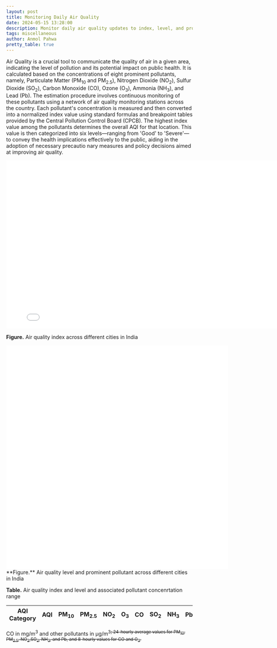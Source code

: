 ```yaml
---
layout: post
title: Monitoring Daily Air Quality
date: 2024-05-15 13:28:00
description: Monitor daily air quality updates to index, level, and prominent pollutant across different cities in India.
tags: miscellaneous
author: Anmol Pahwa
pretty_table: true
---
```


Air Quality is a crucial tool to communicate the quality of air in a given area, indicating the level of pollution and its potential impact on public health. It is calculated based on the concentrations of eight prominent pollutants, namely, Particulate Matter (PM<sub>10</sub> and PM<sub>2.5</sub>), Nitrogen Dioxide (NO<sub>2</sub>), Sulfur Dioxide (SO<sub>2</sub>), Carbon Monoxide (CO), Ozone (O<sub>3</sub>), Ammonia (NH<sub>3</sub>), and Lead (Pb). The estimation procedure involves continuous monitoring of these pollutants using a network of air quality monitoring stations across the country. Each pollutant's concentration is measured and then converted into a normalized index value using standard formulas and breakpoint tables provided by the Central Pollution Control Board (CPCB). The highest index value among the pollutants determines the overall AQI for that location. This value is then categorized into six levels—ranging from 'Good' to 'Severe'—to convey the health implications effectively to the public, aiding in the adoption of necessary precautio nary measures and policy decisions aimed at improving air quality.

<div class="l-page">
  <iframe src="{{ '/assets/plotly/index.html' | relative_url }}" frameborder='0' scrolling='no' height="455" width="800"></iframe>
</div>

**Figure.** Air quality index across different cities in India

<style>
  .iframe-container {
      display: flex;
      justify-content: space-around; /* Adjust spacing as needed */
  }
</style>

<div class="iframe-container">
  <iframe src="{{ '/assets/plotly/level.html' | relative_url }}" frameborder="0" scrolling="no" height="605" width="450"></iframe>
  <iframe src="{{ '/assets/plotly/pollutant.html' | relative_url }}" frameborder="0" scrolling="no" height="605" width="450"></iframe>
</div>
**Figure.** Air quality level and prominent pollutant across different cities in India


**Table.** Air quality index and level and associated pollutant concenrtation range

<table id="table" data-toggle="table" data-url="{{ '/assets/json/airquality.json' | relative_url }}">
  <thead>
    <tr>
      <th data-field="AQI Category">AQI Category</th>
      <th data-field="AQI">AQI</th>
      <th data-field="PM10">PM<sub>10</sub></th>
      <th data-field="PM2.5">PM<sub>2.5</sub></th>
      <th data-field="NO2">NO<sub>2</sub></th>
      <th data-field="O3">O<sub>3</sub></th>
      <th data-field="CO">CO</th>
      <th data-field="SO2">SO<sub>2</sub></th>
      <th data-field="NH3">NH<sub>3</sub></th>
      <th data-field="Pb">Pb</th>
    </tr>
  </thead>
</table>
CO in mg/m<sup>3</sup> and other pollutants in μg/m<sup>3<s/up>; 24-hourly average values for PM<sub>10</sub>, PM<sub>2.5</sub>, NO<sub>2</sub>,SO<sub>2</sub>, NH<sub>3</sub>, and Pb, and 8-hourly values for CO and O<sub>3</sub>.
